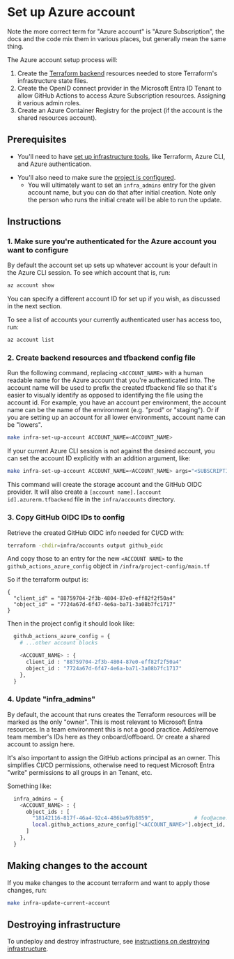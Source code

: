 # Set up Azure account

Note the more correct term for "Azure account" is "Azure Subscription", the docs
and the code mix them in various places, but generally mean the same thing.

The Azure account setup process will:

1. Create the [Terraform
   backend](https://developer.hashicorp.com/terraform/language/backend)
   resources needed to store Terraform's infrastructure state files.
1. Create the OpenID connect provider in the Microsoft Entra ID Tenant to allow
   GitHub Actions to access Azure Subscription resources. Assigning it various
   admin roles.
1. Create an Azure Container Registry for the project (if the account is the
   shared resources account).

## Prerequisites

* You'll need to have [set up infrastructure
  tools](./set-up-infrastructure-tools.md), like Terraform, Azure CLI, and Azure
  authentication.
<!-- markdown-link-check-disable-next-line -->
* You'll also need to make sure the [project is
  configured](/infra/project-config/main.tf).
  * You will ultimately want to set an `infra_admins` entry for the given
    account name, but you can do that after initial creation. Note only the
    person who runs the initial create will be able to run the update.

## Instructions

### 1. Make sure you're authenticated for the Azure account you want to configure

By default the account set up sets up whatever account is your default in the
Azure CLI session. To see which account that is, run:

```bash
az account show
```

You can specify a different account ID for set up if you wish, as discussed in
the next section.

To see a list of accounts your currently authenticated user has access too, run:

```bash
az account list
```

### 2. Create backend resources and tfbackend config file

Run the following command, replacing `<ACCOUNT_NAME>` with a human readable name
for the Azure account that you're authenticated into. The account name will be
used to prefix the created tfbackend file so that it's easier to visually
identify as opposed to identifying the file using the account id. For example,
you have an account per environment, the account name can be the name of the
environment (e.g. "prod" or "staging"). Or if you are setting up an account for
all lower environments, account name can be "lowers".

```bash
make infra-set-up-account ACCOUNT_NAME=<ACCOUNT_NAME>
```

If your current Azure CLI session is not against the desired account, you can
set the account ID explicitly with an addition argument, like:

```bash
make infra-set-up-account ACCOUNT_NAME=<ACCOUNT_NAME> args="<SUBSCRIPTION_ID>"
```

This command will create the storage account and the GitHub OIDC provider. It
will also create a `[account name].[account id].azurerm.tfbackend` file in the
`infra/accounts` directory.

### 3. Copy GitHub OIDC IDs to config

Retrieve the created GitHub OIDC info needed for CI/CD with:

```bash
terraform -chdir=infra/accounts output github_oidc
```

And copy those to an entry for the new `<ACCOUNT NAME>` to the
`github_actions_azure_config` object in `/infra/project-config/main.tf`

So if the terraform output is:

```
{
  "client_id" = "88759704-2f3b-4804-87e0-eff82f2f50a4"
  "object_id" = "7724a67d-6f47-4e6a-ba71-3a08b7fc1717"
}
```


Then in the project config it should look like:

```terraform
  github_actions_azure_config = {
    # ...other account blocks

    <ACCOUNT_NAME> : {
      client_id : "88759704-2f3b-4804-87e0-eff82f2f50a4"
      object_id : "7724a67d-6f47-4e6a-ba71-3a08b7fc1717"
    },
  }
```

### 4. Update "infra_admins"

By default, the account that runs creates the Terraform resources will be marked
as the only "owner". This is most relevant to Microsoft Entra resources. In a
team environment this is not a good practice. Add/remove team member's IDs here
as they onboard/offboard. Or create a shared account to assign here.

It's also important to assign the GitHub actions principal as an owner. This
simplifies CI/CD permissions, otherwise need to request Microsoft Entra "write"
permissions to all groups in an Tenant, etc.

Something like:

```terraform
  infra_admins = {
    <ACCOUNT_NAME> : {
      object_ids : [
        "18142116-817f-46a4-92c4-486ba97b8859",             # foo@acme.onmicrosoft.com
        local.github_actions_azure_config["<ACCOUNT_NAME>"].object_id, # GH Actions Service Principal/Enterprise Application
      ]
    },
  }
```

## Making changes to the account

If you make changes to the account terraform and want to apply those changes,
run:

```bash
make infra-update-current-account
```

## Destroying infrastructure

To undeploy and destroy infrastructure, see [instructions on destroying infrastructure](./destroy-infrastructure.md).
